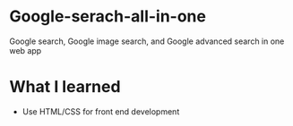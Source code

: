 # Google-serach-all-in-one
Google search, Google image search, and Google advanced search in one web app

# What I learned
* Use HTML/CSS for front end development
